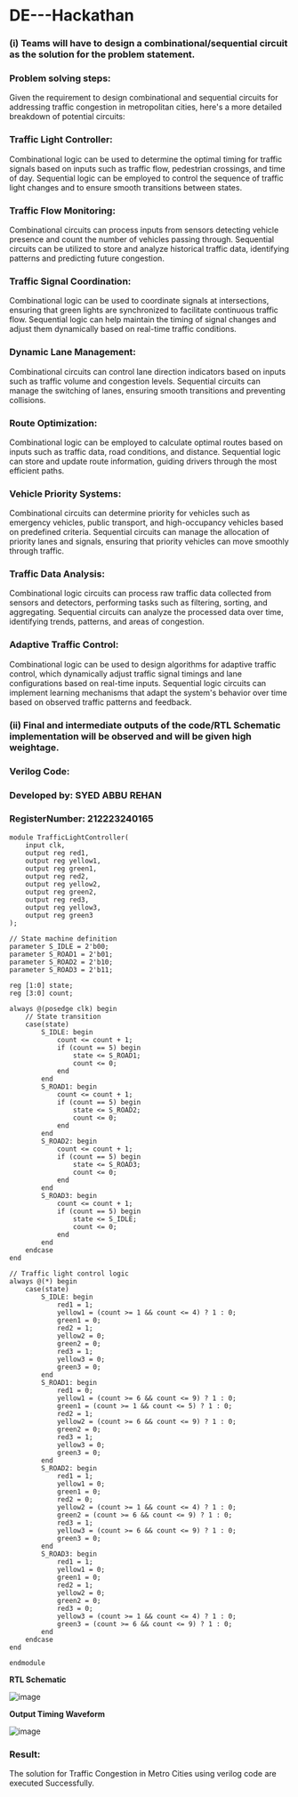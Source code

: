 # DE---Hackathan

### (i) Teams will have to design a combinational/sequential circuit as the solution for the problem statement.
### Problem solving steps:
Given the requirement to design combinational and sequential circuits for addressing traffic congestion in metropolitan cities, here's a more detailed breakdown of potential circuits:

### Traffic Light Controller:

Combinational logic can be used to determine the optimal timing for traffic signals based on inputs such as traffic flow, pedestrian crossings, and time of day.
Sequential logic can be employed to control the sequence of traffic light changes and to ensure smooth transitions between states.
### Traffic Flow Monitoring:

Combinational circuits can process inputs from sensors detecting vehicle presence and count the number of vehicles passing through.
Sequential circuits can be utilized to store and analyze historical traffic data, identifying patterns and predicting future congestion.
### Traffic Signal Coordination:

Combinational logic can be used to coordinate signals at intersections, ensuring that green lights are synchronized to facilitate continuous traffic flow.
Sequential logic can help maintain the timing of signal changes and adjust them dynamically based on real-time traffic conditions.
### Dynamic Lane Management:

Combinational circuits can control lane direction indicators based on inputs such as traffic volume and congestion levels.
Sequential circuits can manage the switching of lanes, ensuring smooth transitions and preventing collisions.
### Route Optimization:

Combinational logic can be employed to calculate optimal routes based on inputs such as traffic data, road conditions, and distance.
Sequential logic can store and update route information, guiding drivers through the most efficient paths.
### Vehicle Priority Systems:

Combinational circuits can determine priority for vehicles such as emergency vehicles, public transport, and high-occupancy vehicles based on predefined criteria.
Sequential circuits can manage the allocation of priority lanes and signals, ensuring that priority vehicles can move smoothly through traffic.
### Traffic Data Analysis:

Combinational logic circuits can process raw traffic data collected from sensors and detectors, performing tasks such as filtering, sorting, and aggregating.
Sequential circuits can analyze the processed data over time, identifying trends, patterns, and areas of congestion.
### Adaptive Traffic Control:

Combinational logic can be used to design algorithms for adaptive traffic control, which dynamically adjust traffic signal timings and lane configurations based on real-time inputs.
Sequential logic circuits can implement learning mechanisms that adapt the system's behavior over time based on observed traffic patterns and feedback.
### (ii) Final and intermediate outputs of the code/RTL Schematic implementation will be observed and will be given high weightage.
### Verilog Code:
### Developed by: SYED ABBU REHAN
### RegisterNumber: 212223240165
```
module TrafficLightController(
    input clk,
    output reg red1,
    output reg yellow1,
    output reg green1,
    output reg red2,
    output reg yellow2,
    output reg green2,
    output reg red3,
    output reg yellow3,
    output reg green3
);

// State machine definition
parameter S_IDLE = 2'b00;
parameter S_ROAD1 = 2'b01;
parameter S_ROAD2 = 2'b10;
parameter S_ROAD3 = 2'b11;

reg [1:0] state;
reg [3:0] count;

always @(posedge clk) begin
    // State transition
    case(state)
        S_IDLE: begin
            count <= count + 1;
            if (count == 5) begin
                state <= S_ROAD1;
                count <= 0;
            end
        end
        S_ROAD1: begin
            count <= count + 1;
            if (count == 5) begin
                state <= S_ROAD2;
                count <= 0;
            end
        end
        S_ROAD2: begin
            count <= count + 1;
            if (count == 5) begin
                state <= S_ROAD3;
                count <= 0;
            end
        end
        S_ROAD3: begin
            count <= count + 1;
            if (count == 5) begin
                state <= S_IDLE;
                count <= 0;
            end
        end
    endcase
end

// Traffic light control logic
always @(*) begin
    case(state)
        S_IDLE: begin
            red1 = 1;
            yellow1 = (count >= 1 && count <= 4) ? 1 : 0;
            green1 = 0;
            red2 = 1;
            yellow2 = 0;
            green2 = 0;
            red3 = 1;
            yellow3 = 0;
            green3 = 0;
        end
        S_ROAD1: begin
            red1 = 0;
            yellow1 = (count >= 6 && count <= 9) ? 1 : 0;
            green1 = (count >= 1 && count <= 5) ? 1 : 0;
            red2 = 1;
            yellow2 = (count >= 6 && count <= 9) ? 1 : 0;
            green2 = 0;
            red3 = 1;
            yellow3 = 0;
            green3 = 0;
        end
        S_ROAD2: begin
            red1 = 1;
            yellow1 = 0;
            green1 = 0;
            red2 = 0;
            yellow2 = (count >= 1 && count <= 4) ? 1 : 0;
            green2 = (count >= 6 && count <= 9) ? 1 : 0;
            red3 = 1;
            yellow3 = (count >= 6 && count <= 9) ? 1 : 0;
            green3 = 0;
        end
        S_ROAD3: begin
            red1 = 1;
            yellow1 = 0;
            green1 = 0;
            red2 = 1;
            yellow2 = 0;
            green2 = 0;
            red3 = 0;
            yellow3 = (count >= 1 && count <= 4) ? 1 : 0;
            green3 = (count >= 6 && count <= 9) ? 1 : 0;
        end
    endcase
end

endmodule

```

**RTL Schematic**

![image](https://github.com/Abburehan/DE---Hackathan/assets/138849336/a85367dc-d81c-4b5d-8960-b24607ac91f2)

**Output Timing Waveform**

![image](https://github.com/Abburehan/DE---Hackathan/assets/138849336/e3e80a02-05cc-4cb6-a0ce-15c4ca3d22fe)

### Result:
The solution for Traffic Congestion in Metro Cities using verilog code are executed Successfully.
